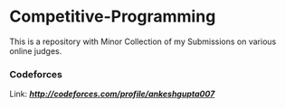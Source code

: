 # Competitive-Programming

This is a repository with Minor Collection of my Submissions on various online judges.

### Codeforces
Link: ***http://codeforces.com/profile/ankeshgupta007***
